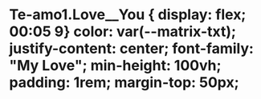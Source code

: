 # Te-amo1.Love__You { display: flex; 00:05 9} color: var(--matrix-txt); justify-content: center; font-family: "My Love"; min-height: 100vh; padding: 1rem; margin-top: 50px;
